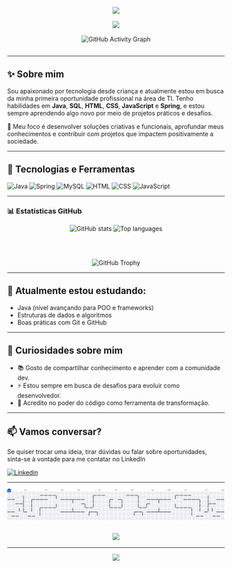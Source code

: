 <p align="center">
  <img src="https://capsule-render.vercel.app/api?type=waving&color=006400&height=100&section=header"/>
</p>

<p align="center">
  <a href="https://git.io/typing-svg">
    <img src="https://readme-typing-svg.herokuapp.com?font=Fira+Code&pause=1000&color=006400&width=435&lines=Ol%C3%A1%2C+sou+o+Kauan+Meirelles;Sou+Desenvolvedor+Full+Stack"/>
  </a>
</p>

<div align="center" style="margin-bottom: 30px;">
  <img src="https://github-readme-activity-graph.vercel.app/graph?username=kauan-meirelles&bg_color=0d1117&color=67cb57&line=67cb57&point=67cb57&area=true&area_color=67cb57&hide_border=true" alt="GitHub Activity Graph" height="200" />
</div>

---

## ✨ Sobre mim

Sou apaixonado por tecnologia desde criança e atualmente estou em busca da minha primeira oportunidade profissional na área de TI. Tenho habilidades em **Java**, **SQL**, **HTML**, **CSS**, **JavaScript** e **Spring**, e estou sempre aprendendo algo novo por meio de projetos práticos e desafios.

🎯 Meu foco é desenvolver soluções criativas e funcionais, aprofundar meus conhecimentos e contribuir com projetos que impactem positivamente a sociedade.

---

## 🚀 Tecnologias e Ferramentas

<div style="display: inline_block;">
  <img src="https://skillicons.dev/icons?i=java" width="50" alt="Java"/>
  <img src="https://skillicons.dev/icons?i=spring" width="50" alt="Spring"/>
  <img src="https://skillicons.dev/icons?i=mysql" width="50" alt="MySQL"/>
  <img src="https://skillicons.dev/icons?i=html" width="50" alt="HTML"/>
  <img src="https://skillicons.dev/icons?i=css" width="50" alt="CSS"/>
  <img src="https://skillicons.dev/icons?i=javascript" width="50" alt="JavaScript"/>
</div>

---

### 📊 Estatísticas GitHub

<div align="center">

  <img src="https://github-readme-stats.vercel.app/api?username=kauan-meirelles&show_icons=true&title_color=006400&text_color=006400&icon_color=006400&bg_color=00000000" height="150" alt="GitHub stats" />
  <img src="https://github-readme-stats.vercel.app/api/top-langs/?username=kauan-meirelles&layout=compact&title_color=006400&text_color=006400&bg_color=00000000" height="150" alt="Top languages" />

  <br><br>

  <img src="https://github-profile-trophy.vercel.app/?username=kauan-meirelles&theme=matrix&bg_color=0d1117&row=2&no-bg=true&column=3&color=006400&margin-w=0&margin-h=0" alt="GitHub Trophy" />
</div>

---

## 🧠 Atualmente estou estudando:

- Java (nível avançando para POO e frameworks)
- Estruturas de dados e algoritmos
- Boas práticas com Git e GitHub

---

## 🌱 Curiosidades sobre mim

- 📚 Gosto de compartilhar conhecimento e aprender com a comunidade dev.
- ⚡ Estou sempre em busca de desafios para evoluir como desenvolvedor.
- 🧩 Acredito no poder do código como ferramenta de transformação.

---

## 📫 Vamos conversar?

Se quiser trocar uma ideia, tirar dúvidas ou falar sobre oportunidades, sinta-se à vontade para me contatar no LinkedIn

[![Linkedin](https://img.shields.io/badge/LinkedIn-0077B5?style=for-the-badge&logo=linkedin&logoColor=white)](https://www.linkedin.com/in/kauan-meirelles/)

---
<picture>
  <source media="(prefers-color-scheme: dark)" srcset="https://raw.githubusercontent.com/kauan-meirelles/kauan-meirelles/output/pacman-contribution-graph-dark.svg">
  <source media="(prefers-color-scheme: light)" srcset="https://raw.githubusercontent.com/kauan-meirelles/kauan-meirelles/output/pacman-contribution-graph.svg">
  <img alt="Pacman contribution graph" src="https://raw.githubusercontent.com/kauan-meirelles/kauan-meirelles/output/pacman-contribution-graph.svg" style="max-width:100%; height:auto;">
</picture>

<div align="center" style="margin-top: 20px;">
  <img src="https://visitor-badge.laobi.icu/badge?page_id=kauan-meirelles.kauan-meirelles&right_color=darkgreen" />
</div>

---

<p align="center">
  <img src="https://capsule-render.vercel.app/api?type=waving&color=006400&height=100&section=footer"/>
</p>
